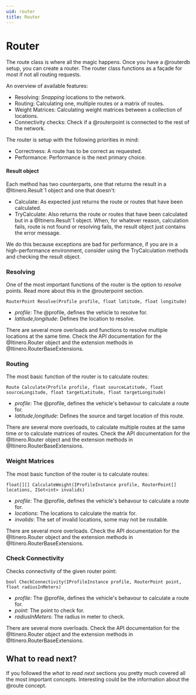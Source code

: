 ```yaml
---
uid: router
title: Router
---
```


# Router

The route class is where all the magic happens. Once you have a @routerdb setup, you can create a router. The router class functions as a façade for most if not all routing requests.

An overview of available features:

- Resolving: _Snapping_ locations to the network.
- Routing: Calculating one, multiple routes or a matrix of routes.
- Weight Matrices: Calculating weight matrices between a collection of locations.
- Connectivity checks: Check if a @routerpoint is connected to the rest of the network.

The router is setup with the following priorities in mind:

- Correctness: A route has to be correct as requested.
- Performance: Performance is the next primary choice.

#### Result object

Each method has two counterparts, one that returns the result in a @Itinero.Result`1 object and one that doesn't:

- Calculate: As expected just returns the route or routes that have been calculated. 
- TryCalculate: Also returns the route or routes that have been calculated but in a @Itinero.Result`1 object. When, for whatever reason, calculation fails, route is not found or resolving fails, the result object just contains the error message.

We do this because exceptions are bad for performance, if you are in a high-performance environment, consider using the TryCalculation methods and checking the result object.

### Resolving

One of the most important functions of the router is the option to _resolve_ points. Read more about this in the @routerpoint section.

`RouterPoint Resolve(Profile profile, float latitude, float longitude)`

- _profile_: The @profile, defines the vehicle to resolve for.
- _latitude_,_longitude_: Defines the location to resolve.

There are several more overloads and functions to resolve multiple locations at the same time. Check the API documentation for the @Itinero.Router object and the extension methods in @Itinero.RouterBaseExtensions.

### Routing

The most basic function of the router is to calculate routes:

`Route Calculate(Profile profile, float sourceLatitude, float sourceLongitude, float targetLatitude, float targetLongitude)`

- _profile_: The @profile, defines the vehicle's behavour to calculate a route for.
- _latitude_,_longitude_: Defines the source and target location of this route.

There are several more overloads, to calculate multiple routes at the same time or to calculate matrices of routes. Check the API documentation for the @Itinero.Router object and the extension methods in @Itinero.RouterBaseExtensions.

### Weight Matrices

The most basic function of the router is to calculate routes:

`float[][] CalculateWeight(IProfileInstance profile, RouterPoint[] locations, ISet<int> invalids)`

- _profile_: The @profile, defines the vehicle's behavour to calculate a route for.
- _locations_: The locations to calculate the matrix for.
- _invalids_: The set of invalid locations, some may not be routable.

There are several more overloads. Check the API documentation for the @Itinero.Router object and the extension methods in @Itinero.RouterBaseExtensions.

### Check Connectivity

Checks connectivity of the given router point:

`bool CheckConnectivity(IProfileInstance profile, RouterPoint point, float radiusInMeters)`

- _profile_: The @profile, defines the vehicle's behavour to calculate a route for.
- _point_: The point to check for.
- _radiusInMeters_: The radius in meter to check.

There are several more overloads. Check the API documentation for the @Itinero.Router object and the extension methods in @Itinero.RouterBaseExtensions.

## What to read next?

If you followed the _what to read next_ sections you pretty much covered all the most important concepts. Interesting could be the information about the @route concept.